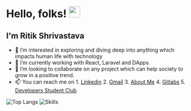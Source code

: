 # Hello, folks! <img src="https://raw.githubusercontent.com/MartinHeinz/MartinHeinz/master/wave.gif" width="30px">
## I'm Ritik Shrivastava
- 👀 I’m interested in exploring and diving deep into anything which impacts human life with technology
- 🌱 I’m currently working with React, Laravel and DApps.
- 💞️ I’m looking to collaborate on any project which can help society to grow in a positive trend.
- 📫 You can reach me on
      1. [Linkedin](https://www.linkedin.com/in/ritik-shrivastava-6768a11a3/)
      2. [Gmail](ritikshri19@gmail.com)
      3. [About Me](https://about.me/ritikshrivastava)
      4. [Gitlabs](https://gitlab.com/ritikshri19)
      5. [Developers Student Club](https://gdsc.community.dev/sagar-institute-of-science-and-technology-bhopal/)
      
![Top Langs](https://github-readme-stats.vercel.app/api/top-langs/?username=rk-2000&show_icons=true&theme=radical)
![Skills](https://github-readme-stats.vercel.app/api?username=rk-2000&show_icons=true&theme=radical)



